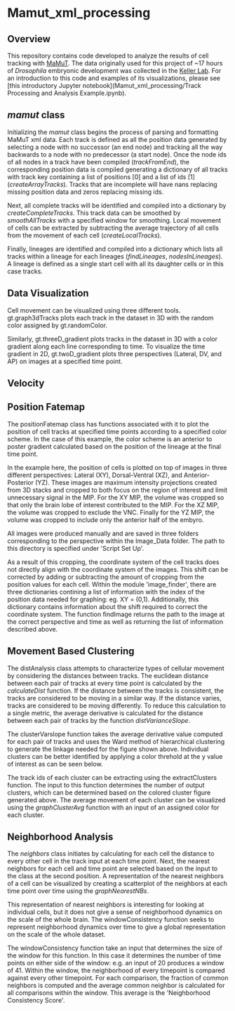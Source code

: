 # Mamut_xml_processing

## Overview

This repository contains code developed to analyze the results of cell tracking with [MaMuT](http://imagej.net/MaMuT). The data originally used for this project of ~17 hours of *Drosophila* embryonic development was collected in the [Keller Lab](https://www.janelia.org/lab/keller-lab). For an introduction to this code and examples of its visualizations, please see [this introductory Jupyter notebook](Mamut_xml_processing/Track Processing and Analysis Example.ipynb).

## *mamut* class

Initializing the *mamut* class begins the process of parsing and formatting MaMuT xml data. Each track is defined as all the position data generated by selecting a node with no successor (an end node) and tracking all the way backwards to a node with no predecessor (a start node). Once the node ids of all nodes in a track have been compiled (*trackFromEnd*), the corresponding position data is compiled generating a dictionary of all tracks with track key containing a list of positions [0] and a list of ids [1] (*createArrayTracks*). Tracks that are incomplete will have nans replacing missing position data and zeros replacing missing ids.

Next, all complete tracks will be identified and compiled into a dictionary by *createCompleteTracks*. This track data can be smoothed by *smoothAllTracks* with a specified window for smoothing. Local movement of cells can be extracted by subtracting the average trajectory of all cells from the movement of each cell (*createLocalTracks*). 

Finally, lineages are identified and compiled into a dictionary which lists all tracks within a lineage for each lineages (*findLineages*, *nodesInLineages*). A lineage is defined as a single start cell with all its daughter cells or in this case tracks.

## Data Visualization

Cell movement can be visualized using three different tools. gt.graph3dTracks plots each track in the dataset in 3D with the random color assigned by gt.randomColor.

Similarly, gt.threeD_gradient plots tracks in the dataset in 3D with a color gradient along each line corresponding to time. To visualize the time gradient in 2D, gt.twoD_gradient plots three perspectives (Lateral, DV, and AP) on images at a specified time point.

## Velocity

## Position Fatemap

The positionFatemap class has functions associated with it to plot the position of cell tracks at specified time points according to a specified color scheme. In the case of this example, the color scheme is an anterior to poster gradient calculated based on the position of the lineage at the final time point.

In the example here, the position of cells is plotted on top of images in three different perspectives: Lateral (XY), Dorsal-Ventral (XZ), and Anterior-Posterior (YZ). These images are maximum intensity projections created from 3D stacks and cropped to both focus on the region of interest and limit unnecessary signal in the MIP. For the XY MIP, the volume was cropped so that only the brain lobe of interest contributed to the MIP. For the XZ MIP, the volume was cropped to exclude the VNC. Finally for the YZ MIP, the volume was cropped to include only the anterior half of the embyro.

All images were produced manually and are saved in three folders corresponding to the perspective within the Image_Data folder. The path to this directory is specified under 'Script Set Up'.

As a result of this cropping, the coordinate system of the cell tracks does not directly align with the coordinate system of the images. This shift can be corrected by adding or subtracting the amount of cropping from the position values for each cell. Within the module 'image_finder', there are three dictionaries contining a list of information with the index of the position data needed for graphing: eg. XY = (0,1). Additionally, this dictionary contains information about the shift required to correct the coordinate system. The function findImage returns the path to the image at the correct perspective and time as well as returning the list of information described above.

## Movement Based Clustering 

The distAnalysis class attempts to characterize types of cellular movement by considering the distances between tracks. The euclidean distance between each pair of tracks at every time point is calculated by the *calculateDist* function. If the distance between the tracks is consistent, the tracks are considered to be moving in a similar way. If the distance varies, tracks are considered to be moving differently. To reduce this calculation to a single metric, the average derivative is calculated for the distance between each pair of tracks by the function *distVarianceSlope*. 

The clusterVarslope function takes the average derivative value computed for each pair of tracks and uses the Ward method of hierarchical clustering to generate the linkage needed for the figure shown above. Individual clusters can be better identified by applying a color threhold at the y value of interest as can be seen below.

The track ids of each cluster can be extracting using the extractClusters function. The input to this function determines the number of output clusters, which can be determined based on the colored cluster figure generated above. The average movement of each cluster can be visualized using the *graphClusterAvg* function with an input of an assigned color for each cluster.

## Neighborhood Analysis 

The *neighbors* class initiates by calculating for each cell the distance to every other cell in the track input at each time point. Next, the nearest neighbors for each cell and time point are selected based on the input to the class at the second position. A representation of the nearest neighbors of a cell can be visualized by creating a scatterplot of the neighbors at each time point over time using the *graphNearestNBs*. 

This representation of nearest neighbors is interesting for looking at individual cells, but it does not give a sense of neighborhood dynamics on the scale of the whole brain. The windowConsistency function seeks to represent neighborhood dynamics over time to give a global representation on the scale of the whole dataset.

The windowConsistency function take an input that determines the size of the window for this function. In this case it determines the number of time points on either side of the window: e.g. an input of 20 produces a window of 41. Within the window, the neighborhood of every timepoint is compared against every other timepoint. For each comparison, the fraction of common neighbors is computed and the average common neighbor is calculated for all comparisons within the window. This average is the 'Neighborhood Consistency Score'.
